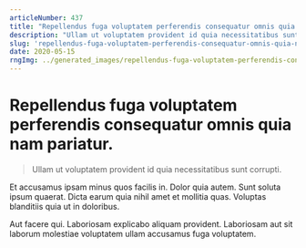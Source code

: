 ```yaml
---
articleNumber: 437
title: "Repellendus fuga voluptatem perferendis consequatur omnis quia nam pariatur."
description: "Ullam ut voluptatem provident id quia necessitatibus sunt corrupti."
slug: 'repellendus-fuga-voluptatem-perferendis-consequatur-omnis-quia-nam-pariatur.'
date: 2020-05-15
rngImg: ../generated_images/repellendus-fuga-voluptatem-perferendis-consequatur-omnis-quia-nam-pariatur..jpg
---
```


# Repellendus fuga voluptatem perferendis consequatur omnis quia nam pariatur.

> Ullam ut voluptatem provident id quia necessitatibus sunt corrupti.

Et accusamus ipsam minus quos facilis in. Dolor quia autem. Sunt soluta ipsum quaerat. Dicta earum quia nihil amet et mollitia quas. Voluptas blanditiis quia ut in doloribus.
 Aut facere qui. Laboriosam explicabo aliquam provident. Laboriosam aut sit laborum molestiae voluptatem ullam accusamus fuga voluptatem.
